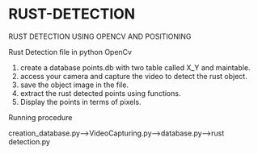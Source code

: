 # RUST-DETECTION
RUST DETECTION USING OPENCV AND POSITIONING 

Rust Detection file in python OpenCv

1. create a database points.db with two table called X_Y and maintable.
2. access your camera and capture the video to detect the rust object.
3. save the object image in the file.
4. extract the rust detected points using functions.
5. Display the points in terms of pixels.

Running procedure

creation_database.py-->VideoCapturing.py-->database.py-->rust detection.py




